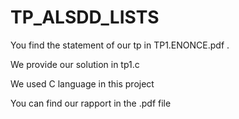 # TP_ALSDD_LISTS

You find the statement of our tp in TP1.ENONCE.pdf .

We provide our solution in tp1.c

We used C language in this project

You can find our rapport in the .pdf file
